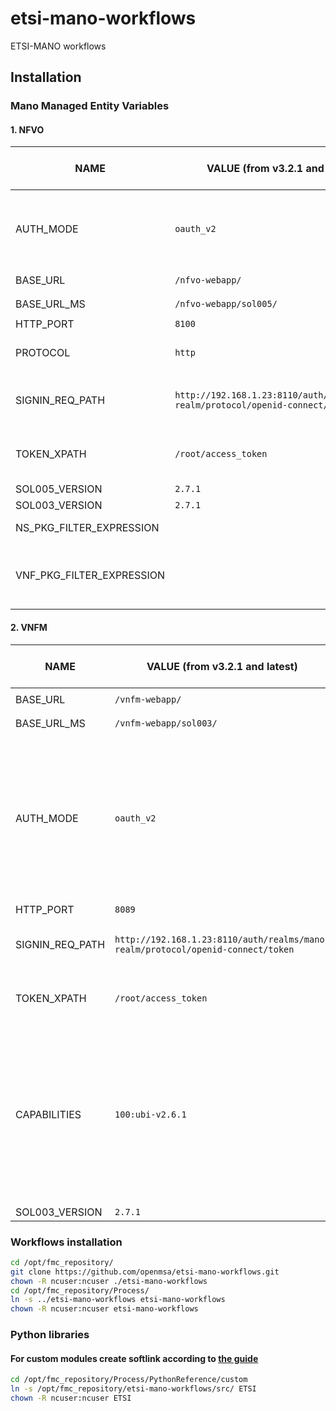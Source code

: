 # etsi-mano-workflows
ETSI-MANO workflows

## Installation

### Mano Managed Entity Variables

#### 1. NFVO
| NAME | VALUE (from v3.2.1 and latest)| VALUE (uat30 version) | DESCRIPTION | REQUIRED |
| ------ | ------ | ------ | ------ | ------ |
| AUTH_MODE | `oauth_v2` |  | Two possible values: 'basic' or 'oauth_v2'. If 'oauth_v2' set as value, 'SIGNIN_REQ_PAH' and 'TOKEN_XPATH' configuration variables must be added as well (as in the next two rows). | Yes |
| BASE_URL | `/nfvo-webapp/` |`/ubi-etsi-mano/` | | Yes |
| BASE_URL_MS | `/nfvo-webapp/sol005/` | `/ubi-etsi-mano/sol005/` | | Yes |
| HTTP_PORT | `8100` | | | Yes |
| PROTOCOL | `http` | | | No (https by default)|
| SIGNIN_REQ_PATH | `http://192.168.1.23:8110/auth/realms/mano-realm/protocol/openid-connect/token` | | Keycloak server URL allows to get the NFVO authentication. | No (basic), Yes (oauth_v2)|
| TOKEN_XPATH | `/root/access_token` | | | No (basic), Yes (oauth_v2)|
| SOL005_VERSION | `2.7.1` | | | No |
| SOL003_VERSION | `2.7.1` | | | No |
| NS_PKG_FILTER_EXPRESSION | | | Example: '&filter=(eq,nsdOnboardingState,ONBOARDED)' | No |
| VNF_PKG_FILTER_EXPRESSION | | | This current filter value allows to get only the VNF Package where the attribute 'onboardingState' 'equals' 'ONBOARDED'. (e.g: '&filter=(eq,onboardingState,CREATED)') | No |

#### 2. VNFM
| NAME | VALUE (from v3.2.1 and latest)| VALUE (uat30 version) | DESCRIPTION | REQUIRED |
| ------ | ------ | ------ | ------ | ------ |
| BASE_URL | `/vnfm-webapp/` | `/ubi-etsi-mano/` | |Yes |
| BASE_URL_MS | `/vnfm-webapp/sol003/` | `/ubi-etsi-mano/sol003/` | | Yes |
| AUTH_MODE | `oauth_v2` | | Two possible values: 'basic' or 'oauth_v2'. If 'oauth_v2' set as value, 'SIGNIN_REQ_PAH' and 'TOKEN_XPATH' configuration variables must be added as well (as in the next two rows). | Yes |
| HTTP_PORT | `8089` | | |Yes |
| SIGNIN_REQ_PATH | `http://192.168.1.23:8110/auth/realms/mano-realm/protocol/openid-connect/token` | | Keycloak server URL allows to get the NFVO authentication. | No (basic), Yes (oauth_v2)|
| TOKEN_XPATH | `/root/access_token` | | | No (basic), Yes (oauth_v2)|
| CAPABILITIES | `100:ubi-v2.6.1` | | The capabilities allow to assign VNF Descriptor (VNF Package) to a specific VNFM which is going to be in charge of the VNF lifecycle. This variable values have to be matched with the values defined in the VNF Descriptor. |Yes |
| SOL003_VERSION | `2.7.1` | | | No |

### Workflows installation

```sh
cd /opt/fmc_repository/
git clone https://github.com/openmsa/etsi-mano-workflows.git
chown -R ncuser:ncuser ./etsi-mano-workflows
cd /opt/fmc_repository/Process/
ln -s ../etsi-mano-workflows etsi-mano-workflows
chown -R ncuser:ncuser etsi-mano-workflows
```

### Python libraries
#### For custom modules create softlink according to [the guide](https://ubiqube.com/wp-content/docs/2.4.1/developer-guide/developer-guide-single.html#_how_to_extend_the_sdk)

```sh
cd /opt/fmc_repository/Process/PythonReference/custom
ln -s /opt/fmc_repository/etsi-mano-workflows/src/ ETSI 
chown -R ncuser:ncuser ETSI
```




